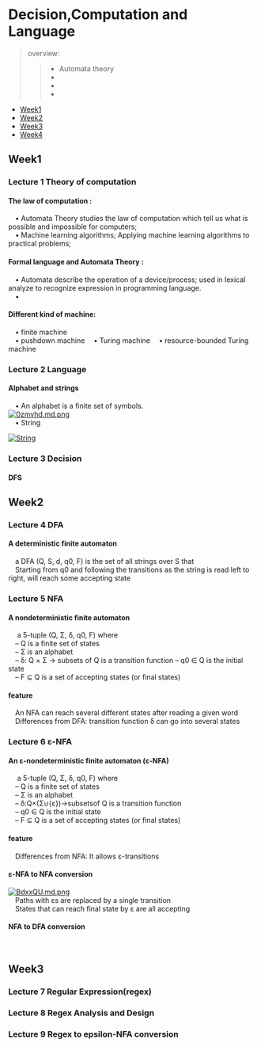 # Decision,Computation and Language  

> overview:  
>> - Automata theory  
>> - 
>> - 
>> - 


* [Week1](#1)
* [Week2](#2)
* [Week3](#3)
* [Week4](#4)



<h2 id="1">Week1</h2>

### Lecture 1  Theory of computation  
#### The law of computation :
&#8195;• Automata Theory studies the law of computation which tell us what is possible and impossible for computers;  
&#8195;• Machine learning algorithms; Applying machine learning algorithms to practical problems;

#### Formal language and Automata Theory :
&#8195;• Automata describe the operation of a device/process; used in lexical analyze to recognize expression in programming language.  
&#8195;• 

#### Different kind of machine:
&#8195;• finite machine  
&#8195;• pushdown machine 
&#8195;• Turing machine 
&#8195;• resource-bounded Turing machine  

### Lecture 2  Language
#### Alphabet and strings
&#8195;• An alphabet is a finite set of symbols.  
[![0zmvhd.md.png](https://s1.ax1x.com/2020/10/19/0zmvhd.md.png)](https://imgchr.com/i/0zmvhd)  
&#8195;• String  

[![String](https://s1.ax1x.com/2020/10/19/0zeJZF.md.png)](https://imgchr.com/i/0zeJZF)  

### Lecture 3  Decision  
#### DFS 




<h2 id="2">Week2</h2>  

### Lecture 4  DFA
#### A deterministic finite automaton
&#8195;a DFA (Q, S, d, q0, F) is the set of all strings over S that  
&#8195;Starting from q0 and following the transitions as the string is read left to right, will reach some accepting state   

### Lecture 5  NFA
#### A nondeterministic finite automaton 
&#8195; a 5-tuple (Q, Σ, δ, q0, F) where  
&#8195;–  Q is a finite set of states  
&#8195;–  Σ is an alphabet  
&#8195;–  δ: Q × Σ → subsets of Q is a transition function –  q0 ∈ Q is the initial state  
&#8195;–  F ⊆ Q is a set of accepting states (or final states)  

#### feature
&#8195;An NFA can reach several different states after reading a given word  
&#8195;Differences from DFA: transition function δ can go into several states  

### Lecture 6  ε-NFA
#### An ε-nondeterministic finite automaton (ε-NFA)
&#8195; a 5-tuple (Q, Σ, δ, q0, F) where  
&#8195;–  Q is a finite set of states  
&#8195;–  Σ is an alphabet  
&#8195;–  δ:Q×(Σ∪{ε})→subsetsof Q is a transition function  
&#8195;–  q0 ∈ Q is the initial state   
&#8195;–  F ⊆ Q is a set of accepting states (or final states)  

#### feature
&#8195;Differences from NFA: It allows ε-transitions  

#### ε-NFA to NFA conversion 
[![BdxxQU.md.png](https://s1.ax1x.com/2020/11/01/BdxxQU.md.png)](https://imgchr.com/i/BdxxQU)  
&#8195;Paths with εs are replaced by a single transition  
&#8195;States that can reach final state by ε are all accepting  

#### NFA to DFA conversion 
&#8195;

<h2 id="3">Week3</h2>  

### Lecture 7 Regular Expression(regex)

### Lecture 8 Regex Analysis and Design 

### Lecture 9 Regex to epsilon-NFA conversion 

